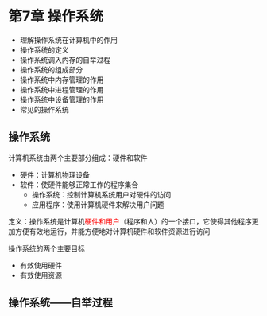 # 第7章 操作系统

- 理解操作系统在计算机中的作用
- 操作系统的定义
- 操作系统调入内存的自举过程
- 操作系统的组成部分
- 操作系统中内存管理的作用
- 操作系统中进程管理的作用
- 操作系统中设备管理的作用
- 常见的操作系统

## 操作系统

计算机系统由两个主要部分组成：硬件和软件

- 硬件：计算机物理设备
- 软件：使硬件能够正常工作的程序集合
  - 操作系统：控制计算机系统用户对硬件的访问
  - 应用程序：使用计算机硬件来解决用户问题

定义：操作系统是计算机<font color='red'>硬件和用户</font>（程序和人）的一个接口，它使得其他程序更加方便有效地运行，并能方便地对计算机硬件和软件资源进行访问

操作系统的两个主要目标

- 有效使用硬件
- 有效使用资源

## 操作系统——自举过程